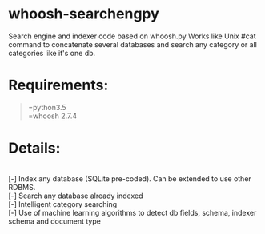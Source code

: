 # whoosh-searchengpy

Search engine and indexer code based on whoosh.py
Works like Unix #cat command to concatenate several databases and search any category or all categories like it's one db.

# Requirements:
>=python3.5<br>
>=whoosh 2.7.4


# Details:
<br>
[-] Index any database (SQLite pre-coded). Can be extended to use other RDBMS.<br>
[-] Search any database already indexed<br>
[-] Intelligent category searching<br>
[-] Use of machine learning algorithms to detect db fields, schema, indexer schema and document type
